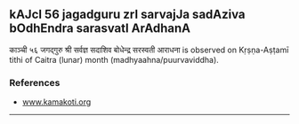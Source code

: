## kAJcI 56 jagadguru zrI sarvajJa sadAziva bOdhEndra sarasvatI ArAdhanA
काञ्ची ५६ जगद्गुरु श्री सर्वज्ञ सदाशिव बोधेन्द्र सरस्वती आराधना is observed on Kṛṣṇa-Aṣṭamī tithi of Caitra (lunar) month (madhyaahna/puurvaviddha).


### References
* www.kamakoti.org


---
